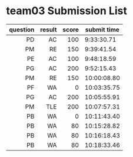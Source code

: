 # team03 Submission List
question | result | score | submit time
----:|----:|-----:|-----
PD | AC | 100 |  9:33:30.71 
PM | RE | 150 |  9:39:41.54 
PE | AC | 100 |  9:48:18.59 
PG | AC | 200 |  9:52:15.43 
PM | RE | 150 | 10:00:08.80 
PF | WA | 0 | 10:03:35.75 
PG | AC | 200 | 10:05:55.91 
PM | TLE | 200 | 10:07:57.31 
PB | WA | 0 | 10:11:43.40 
PB | WA | 80 | 10:15:28.82 
PB | WA | 80 | 10:16:18.43 
PB | WA | 80 | 10:18:33.46 
